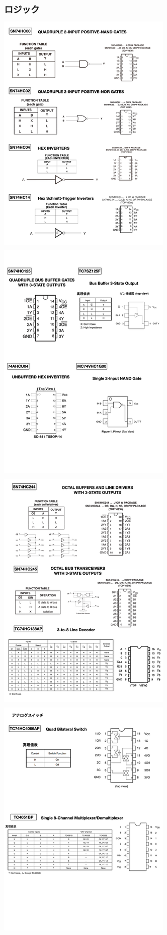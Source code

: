 # ロジック
![Logics-01.png](../graffle/notebook-electronics/Logics-01.png)

![Logics-02.png](../graffle/notebook-electronics/Logics-02.png)

![Logics-03.png](../graffle/notebook-electronics/Logics-03.png)

![Logics-04.png](../graffle/notebook-electronics/Logics-04.png)
